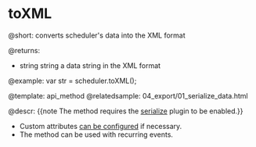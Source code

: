 toXML
=============
@short: converts scheduler's data into the XML format

@returns:
- string	string	a data string in the XML format
	

@example: 
var str = scheduler.toXML();



@template:	api_method
@relatedsample:
	04_export/01_serialize_data.html
   
@descr: 
{{note The method requires the [serialize](extensions_list.md#serialize) plugin to be enabled.}}

- Custom attributes [can be configured](export.md) if necessary.
- The method can be used with recurring events.

